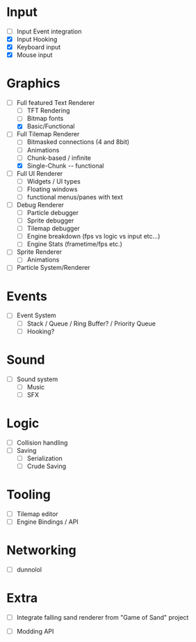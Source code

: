 # Input
- [ ] Input Event integration
- [X] Input Hooking 
- [X] Keyboard input
- [X] Mouse input
 
# Graphics
- [ ] Full featured Text Renderer
  - [ ] TFT Rendering
  - [ ] Bitmap fonts
  - [X] Basic/Functional

- [ ] Full Tilemap Renderer
  - [ ] Bitmasked connections (4 and 8bit)
  - [ ] Animations
  - [ ] Chunk-based / infinite
  - [X] Single-Chunk -- functional

- [ ] Full UI Renderer
  - [ ] Widgets / UI types
  - [ ] Floating windows
  - [ ] functional menus/panes with text

- [ ] Debug Renderer
  - [ ] Particle debugger 
  - [ ] Sprite debugger 
  - [ ] Tilemap debugger
  - [ ] Engine breakdown (fps vs logic vs input etc...)
  - [ ] Engine Stats (frametime/fps etc.)

- [ ] Sprite Renderer
  - [ ] Animations

- [ ] Particle System/Renderer

# Events
- [ ] Event System
  - [ ] Stack / Queue / Ring Buffer? / Priority Queue
  - [ ] Hooking?

# Sound
- [ ] Sound system
    - [ ] Music
    - [ ] SFX
    
# Logic
- [ ] Collision handling
- [ ] Saving
  - [ ] Serialization
  - [ ] Crude Saving

# Tooling
- [ ] Tilemap editor
- [ ] Engine Bindings / API

# Networking
- [ ] dunnolol

# Extra
- [ ] Integrate falling sand renderer from "Game of Sand" project
- [ ] Modding API
 
